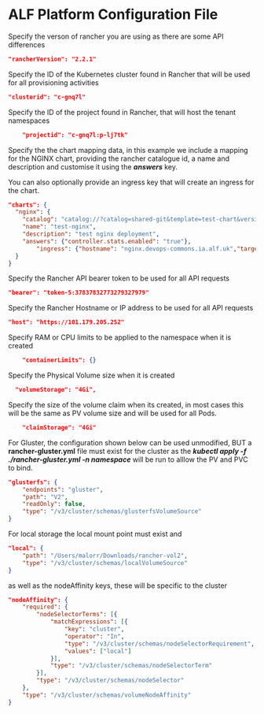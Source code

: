 # ALF Platform Configuration File

Specify the verson of rancher you are using as there are some API differences
```json
"rancherVersion": "2.2.1"
```

Specify the ID of the Kubernetes cluster found in Rancher that will be used for all provisioning activities
```json
"clusterid": "c-gnq7l"
```

Specify the ID of the project found in Rancher, that will host the tenant namespaces
```json
	"projectid": "c-gnq7l:p-lj7tk"
```

Specify the the chart mapping data, in this example we include a mapping for the NGINX chart, providing the rancher catalogue id, a name and description and customise it using the ***answers*** key.

You can also optionally provide an ingress key that will create an ingress for the chart.

```json
"charts": {
  "nginx": {
    "catalog": "catalog://?catalog=shared-git&template=test-chart&version=0.1.0",
    "name": "test-nginx",
    "description": "test nginx deployment",
    "answers": {"controller.stats.enabled": "true"},
		"ingress": {"hostname": "nginx.devops-commons.ia.alf.uk","targetPort": 8080}
  }
}
```

Specify the Rancher API bearer token to be used for all API requests
```json
"bearer": "token-5:37837832773279327979"
```

Specify the Rancher Hostname or IP address to be used for all API requests
```json
"host": "https://101.179.205.252"
```

Specify RAM or CPU limits to be applied to the namespace when it is created

```json
	"containerLimits": {}
```

Specify the Physical Volume size when it is created

```json
  "volumeStorage": "4Gi",
```

Specify the size of the volume claim when its created, in most cases this will be the same as PV volume size and will be used for all Pods.

```json
	"claimStorage": "4Gi"
```

For Gluster, the configuration shown below can be used unmodified, BUT a **rancher-gluster.yml** file must exist for the cluster as the ***kubectl apply -f ./rancher-gluster.yml -n namespace*** will be run to alllow the PV and PVC to bind.

```json
"glusterfs": {
	"endpoints": "gluster",
	"path": "V2",
	"readOnly": false,
	"type": "/v3/cluster/schemas/glusterfsVolumeSource"
}
```

For local storage the local mount point must exist and

```json
"local": {
	"path": "/Users/malorr/Downloads/rancher-vol2",
	"type": "/v3/cluster/schemas/localVolumeSource"
}
```

as well as the nodeAffinity keys, these will be specific to the cluster

```json
"nodeAffinity": {
	"required": {
		"nodeSelectorTerms": [{
			"matchExpressions": [{
				"key": "cluster",
				"operator": "In",
				"type": "/v3/cluster/schemas/nodeSelectorRequirement",
				"values": ["local"]
			}],
			"type": "/v3/cluster/schemas/nodeSelectorTerm"
		}],
		"type": "/v3/cluster/schemas/nodeSelector"
	},
	"type": "/v3/cluster/schemas/volumeNodeAffinity"
}
```
